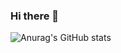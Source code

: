 ### Hi there 👋
![Anurag's GitHub stats](https://github-readme-stats.vercel.app/api?username=chayezo&theme=vision-friendly-dark&show_icons=true)

<!--
![](https://github-profile-summary-cards.vercel.app/api/cards/profile-details?username=chayezo&theme=nord_bright)
![](https://github-profile-summary-cards.vercel.app/api/cards/most-commit-language?username=chayezo&theme=nord_bright)
![](https://github-profile-summary-cards.vercel.app/api/cards/stats?username=chayezo&theme=nord_bright)
-->


<!--
**chayezo/chayezo** is a ✨ _special_ ✨ repository because its `README.md` (this file) appears on your GitHub profile.
![Anurag's github stats](https://github-readme-stats.vercel.app/api?username=chayezo&theme=solarized-dark&show_icons=true)
Here are some ideas to get you started:

- 🔭 I’m currently working on ...
- 🌱 I’m currently learning ...
- 👯 I’m looking to collaborate on ...
- 🤔 I’m looking for help with ...
- 💬 Ask me about ...
- 📫 How to reach me: ...
- 😄 Pronouns: ...
- ⚡ Fun fact: ...
-->
